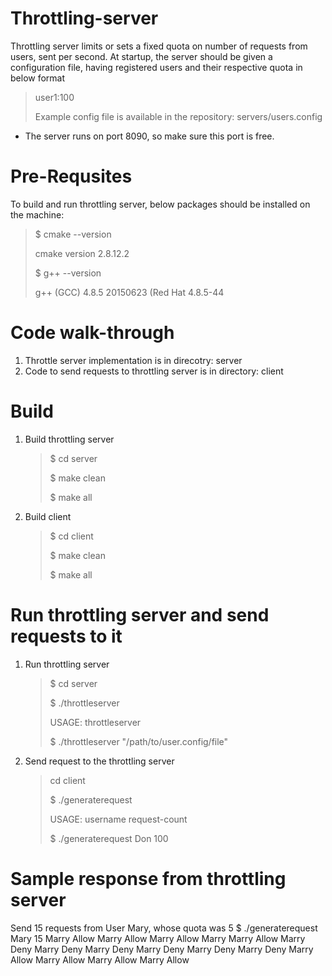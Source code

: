 # Throttling-server
Throttling server limits or sets a fixed quota on number of requests from users, sent per second.
At startup, the server should be given a configuration file, having registered users and their
respective quota in below format
>
> user1:100
>
> Example config file is available in the repository: servers/users.config

* The server runs on port 8090, so make sure this port is free.


# Pre-Requsites
To build and run throttling server, below packages should be installed on the machine:
>
>$ cmake --version
>
> cmake version 2.8.12.2
>
>$ g++ --version
>
> g++ (GCC) 4.8.5 20150623 (Red Hat 4.8.5-44
>

# Code walk-through
1. Throttle server implementation is in direcotry: server
2. Code to send requests to throttling server is in directory: client

# Build
1. Build throttling server
    >
    >$ cd server
    >
    >$ make clean
    >
    >$ make all
    >
2. Build client
   >
   >$ cd client
   >
   >$ make clean
   >
   >$ make all
   >


# Run throttling server and send requests to it
1. Run throttling server
    >
    >$ cd server
    >
    >$ ./throttleserver
    >
    >USAGE: throttleserver <user-quota-config-file>
    >
    >$ ./throttleserver "/path/to/user.config/file"
    >
2. Send request to the throttling server
    >
    > cd client
    >
    >$ ./generaterequest
    >
    >USAGE: username request-count
    >
    >$ ./generaterequest Don 100
    >


# Sample response from throttling server
Send 15 requests from User Mary, whose quota was 5
    $ ./generaterequest Mary 15
    Marry
    Allow
    Marry
    Allow
    Marry
    Allow
    Marry
    Marry
    Allow
    Marry
    Deny
    Marry
    Deny
    Marry
    Deny
    Marry
    Deny
    Marry
    Deny
    Marry
    Deny
    Marry
    Allow
    Marry
    Allow
    Marry
    Allow
    Marry
    Allow


